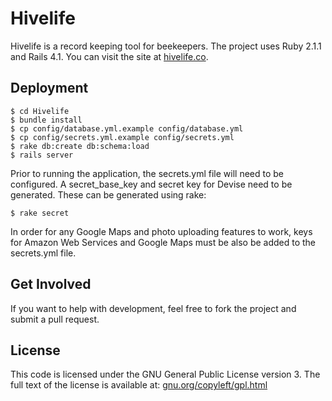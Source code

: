 Hivelife
======
Hivelife is a record keeping tool for beekeepers.
The project uses Ruby 2.1.1 and Rails 4.1.
You can visit the site at [hivelife.co](https://hivelife.co).

Deployment
--
```
$ cd Hivelife
$ bundle install
$ cp config/database.yml.example config/database.yml
$ cp config/secrets.yml.example config/secrets.yml
$ rake db:create db:schema:load
$ rails server
```
Prior to running the application, the secrets.yml file will need to be configured.
A secret_base_key and secret key for Devise need to be generated.
These can be generated using rake:
```
$ rake secret
```

In order for any Google Maps and photo uploading features to work,
keys for Amazon Web Services and Google Maps must be also be added to the
secrets.yml file.

Get Involved
--
If you want to help with development, feel free to fork the project and submit a pull request.

License
--
This code is licensed under the GNU General Public License version 3. The full text of the license is available at: [gnu.org/copyleft/gpl.html](http://www.gnu.org/copyleft/gpl.html)
